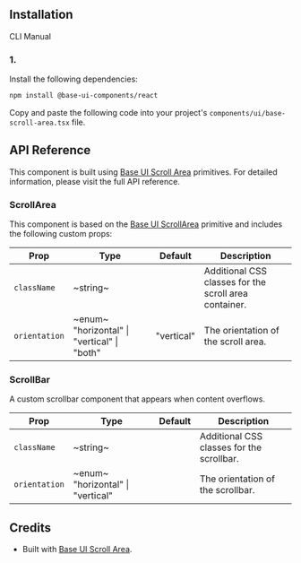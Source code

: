 ## Installation

CLI
Manual

### 1.

Install the following dependencies:

```bash
npm install @base-ui-components/react
```

Copy and paste the following code into your project's `components/ui/base-scroll-area.tsx` file.

## API Reference

This component is built using [Base UI Scroll Area](https://base-ui.com/react/components/scroll-area) primitives. For detailed information, please visit the full API reference.

### ScrollArea

This component is based on the [Base UI ScrollArea](https://base-ui.com/react/components/scroll-area) primitive and includes the following custom props:

| **Prop**      | **Type**                                    | **Default** | **Description**                                       |
| ------------- | ------------------------------------------- | ----------- | ----------------------------------------------------- |
| `className`   | ~string~                                    |             | Additional CSS classes for the scroll area container. |
| `orientation` | ~enum~ "horizontal" \| "vertical" \| "both" | "vertical"  | The orientation of the scroll area.                   |

### ScrollBar

A custom scrollbar component that appears when content overflows.

| **Prop**      | **Type**                          | **Default** | **Description**                           |
| ------------- | --------------------------------- | ----------- | ----------------------------------------- |
| `className`   | ~string~                          |             | Additional CSS classes for the scrollbar. |
| `orientation` | ~enum~ "horizontal" \| "vertical" |             | The orientation of the scrollbar.         |

## Credits

- Built with [Base UI Scroll Area](https://base-ui.com/react/components/scroll-area).
